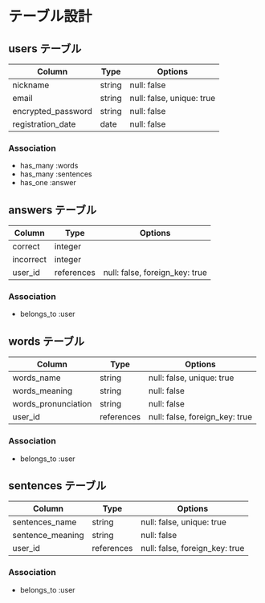 # テーブル設計

## users テーブル

| Column             | Type    | Options                   |
| ------------------ | ------- | ------------------------- |
| nickname           | string  | null: false               |
| email              | string  | null: false, unique: true |
| encrypted_password | string  | null: false               |
| registration_date  | date    | null: false               |


### Association

- has_many :words
- has_many :sentences
- has_one :answer


## answers テーブル

| Column     | Type       | Options                         |
| ---------- | ---------- | ------------------------------- |
| correct    | integer    |                                 |
| incorrect  | integer    |                                 |
| user_id    | references | null: false, foreign_key: true  |

### Association

- belongs_to :user


## words テーブル

| Column             | Type       | Options                        |
| ------------------ | ---------- | ------------------------------ |
| words_name         | string     | null: false, unique: true      |
| words_meaning      | string     | null: false                    |
| words_pronunciation| string     | null: false                    |
| user_id            | references | null: false, foreign_key: true |

### Association

- belongs_to :user


## sentences テーブル

| Column                 | Type       | Options                        |
| ---------------------- | ---------- | ------------------------------ |
| sentences_name         | string     | null: false, unique: true      |
| sentence_meaning       | string     | null: false                    |
| user_id                | references | null: false, foreign_key: true |

### Association

- belongs_to :user
